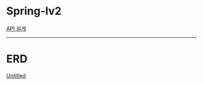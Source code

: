 # Spring-lv2

[API 설계](https://www.notion.so/c7f5a4b759664b798f24244d0e973d4e?pvs=21)

---

# **ERD**

[Untitled](https://github.com/kimnahyeong2/Spring-lv2/assets/63277040/53e91dda-c308-4b02-9221-d121d48ffb52)
